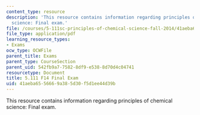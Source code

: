 ```yaml
---
content_type: resource
description: 'This resource contains information regarding principles of chemical
  science: Final exam.'
file: /courses/5-111sc-principles-of-chemical-science-fall-2014/41aeba6556669a385d30f5d1ee44d39b_MIT5_111F14_FinalExam.pdf
file_type: application/pdf
learning_resource_types:
- Exams
ocw_type: OCWFile
parent_title: Exams
parent_type: CourseSection
parent_uid: 542fb9a7-7582-8df9-e538-8d70d4c04741
resourcetype: Document
title: 5.111 F14 Final Exam
uid: 41aeba65-5666-9a38-5d30-f5d1ee44d39b
---
```

This resource contains information regarding principles of chemical science: Final exam.

